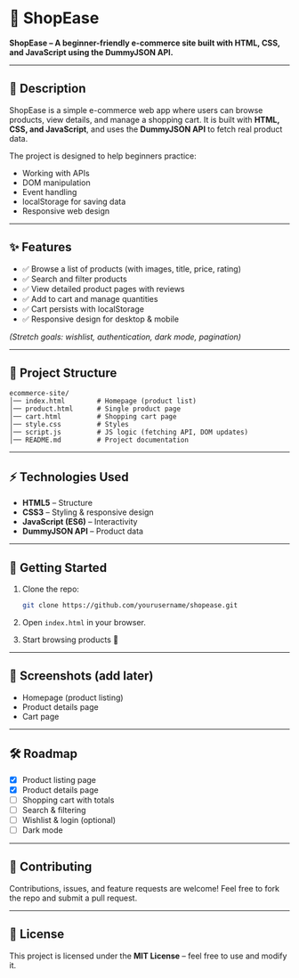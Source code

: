 # 🛒 ShopEase

**ShopEase – A beginner-friendly e-commerce site built with HTML, CSS, and JavaScript using the DummyJSON API.**

---

## 📌 Description

ShopEase is a simple e-commerce web app where users can browse products, view details, and manage a shopping cart.
It is built with **HTML, CSS, and JavaScript**, and uses the **DummyJSON API** to fetch real product data.

The project is designed to help beginners practice:

* Working with APIs
* DOM manipulation
* Event handling
* localStorage for saving data
* Responsive web design

---

## ✨ Features

* ✅ Browse a list of products (with images, title, price, rating)
* ✅ Search and filter products
* ✅ View detailed product pages with reviews
* ✅ Add to cart and manage quantities
* ✅ Cart persists with localStorage
* ✅ Responsive design for desktop & mobile

*(Stretch goals: wishlist, authentication, dark mode, pagination)*

---

## 📂 Project Structure

```
ecommerce-site/
│── index.html        # Homepage (product list)
│── product.html      # Single product page
│── cart.html         # Shopping cart page
│── style.css         # Styles
│── script.js         # JS logic (fetching API, DOM updates)
│── README.md         # Project documentation
```

---

## ⚡ Technologies Used

* **HTML5** – Structure
* **CSS3** – Styling & responsive design
* **JavaScript (ES6)** – Interactivity
* **DummyJSON API** – Product data

---

## 🚀 Getting Started

1. Clone the repo:

   ```bash
   git clone https://github.com/yourusername/shopease.git
   ```
2. Open `index.html` in your browser.
3. Start browsing products 🎉

---

## 📸 Screenshots (add later)

* Homepage (product listing)
* Product details page
* Cart page

---

## 🛠️ Roadmap

* [x] Product listing page
* [x] Product details page
* [ ] Shopping cart with totals
* [ ] Search & filtering
* [ ] Wishlist & login (optional)
* [ ] Dark mode

---

## 🤝 Contributing

Contributions, issues, and feature requests are welcome!
Feel free to fork the repo and submit a pull request.

---

## 📜 License

This project is licensed under the **MIT License** – feel free to use and modify it.